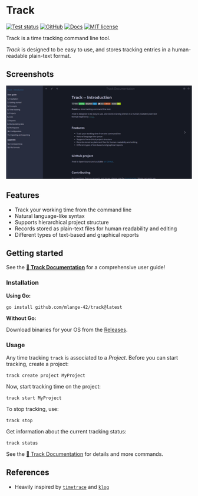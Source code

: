 # Track

[![Test status](https://github.com/mlange-42/track/actions/workflows/tests.yml/badge.svg)](https://github.com/mlange-42/track/actions/workflows/tests.yml)
[![GitHub](https://img.shields.io/badge/github-repo-blue?logo=github)](https://github.com/mlange-42/track)
[![Docs](https://img.shields.io/static/v1?label=docs&message=mdBook&color=B7410E&logo=mdBook)](https://mlange-42.github.io/track/)
[![MIT license](https://img.shields.io/github/license/mlange-42/track)](https://github.com/mlange-42/track/blob/main/LICENSE)

Track is a time tracking command line tool.

*Track* is designed to be easy to use, and stores tracking entries in a human-readable plain-text format.

## Screenshots

![App Screenshot](./docs/src/images/document.png)

## Features

* Track your working time from the command line
* Natural language-like syntax
* Supports hierarchical project structure
* Records stored as plain-text files for human readability and editing
* Different types of text-based and graphical reports

## Getting started

See the **[:blue_book: Track Documentation](https://mlange-42.github.io/track/)** for a comprehensive user guide!

### Installation

**Using Go:**

```shell
go install github.com/mlange-42/track@latest
```

**Without Go:**

Download binaries for your OS from the [Releases](https://github.com/mlange-42/track/releases/).

### Usage

Any time tracking `track` is associated to a *Project*.
Before you can start tracking, create a project:

```shell
track create project MyProject
```

Now, start tracking time on the project:

```shell
track start MyProject
```

To stop tracking, use:

```shell
track stop
```

Get information about the current tracking status:

```shell
track status
```

See the [:blue_book: Track Documentation](https://mlange-42.github.io/track/) for details and more commands.

## References

* Heavily inspired by [`timetrace`](https://github.com/dominikbraun/timetrace) and [`klog`](https://github.com/jotaen/klog)
